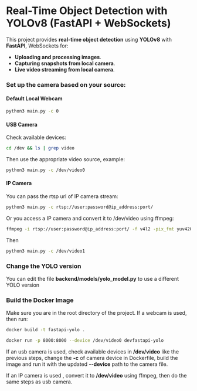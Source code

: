 # Real-Time Object Detection with YOLOv8 (FastAPI + WebSockets)

This project provides **real-time object detection** using **YOLOv8** with **FastAPI**, WebSockets for:
- **Uploading and processing images**.
- **Capturing snapshots from local camera**.
- **Live video streaming from local camera**.

### Set up the camera based on your source:
#### Default Local Webcam
```bash
python3 main.py -c 0
```


#### USB Camera
Check available devices:
```bash
cd /dev && ls | grep video
```
Then use the appropriate video source, example:
```bash
python3 main.py -c /dev/video0
```
#### IP Camera
You can pass the rtsp url of IP camera stream:
```bash
python3 main.py -c rtsp://user:password@ip_address:port/
```
Or you access a IP camera and convert it to /dev/video using ffmpeg:
```bash
ffmpeg -i rtsp://user:password@ip_address:port/ -f v4l2 -pix_fmt yuv420p /dev/video1
```
Then 
```bash
python3 main.py -c /dev/video1
```

### Change the YOLO version
You can edit the file **backend/models/yolo_model.py** to use a different YOLO version 

###  **Build the Docker Image**
Make sure you are in the root directory of the project.
If a webcam is used, then run:

```bash
docker build -t fastapi-yolo .

docker run -p 8000:8000 --device /dev/video0 devfastapi-yolo
```
If an usb camera is used, check available devices in **/dev/video** like the previous steps, change the **-c** of camera device in Dockerfile, build the image and run it with the updated **--device** path to the camera file.

If an IP camera is used , convert it to **/dev/video** using ffmpeg, then do the same steps as usb camera.
